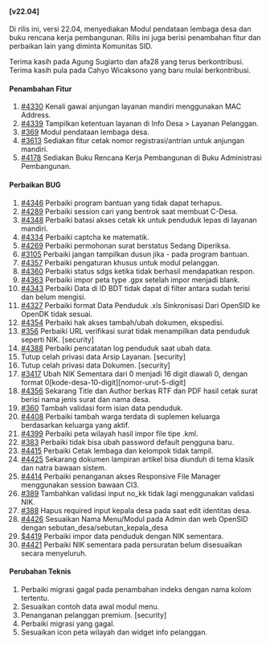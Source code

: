#### [v22.04]

Di rilis ini, versi 22.04, menyediakan Modul pendataan lembaga desa dan buku rencana kerja pembangunan. Rilis ini juga berisi penambahan fitur dan perbaikan lain yang diminta Komunitas SID.

Terima kasih pada Agung Sugiarto dan afa28 yang terus berkontribusi. Terima kasih pula pada Cahyo Wicaksono yang baru mulai berkontribusi.

#### Penambahan Fitur

1. [#4330](https://github.com/OpenSID/OpenSID/issues/4330) Kenali gawai anjungan layanan mandiri menggunakan MAC Address.
2. [#4339](https://github.com/OpenSID/OpenSID/issues/4339) Tampilkan ketentuan layanan di Info Desa > Layanan Pelanggan.
3. [#369](https://github.com/OpenSID/premium/issues/369) Modul pendataan lembaga desa.
4. [#3613](https://github.com/OpenSID/OpenSID/issues/3613) Sediakan fitur cetak nomor registrasi/antrian untuk anjungan mandiri.
5. [#4178](https://github.com/OpenSID/OpenSID/issues/4178) Sediakan Buku Rencana Kerja Pembangunan di Buku Administrasi Pembangunan.

#### Perbaikan BUG

1. [#4346](https://github.com/OpenSID/OpenSID/issues/4346) Perbaiki program bantuan yang tidak dapat terhapus.
2. [#4289](https://github.com/OpenSID/OpenSID/issues/4289) Perbaiki session cari yang bentrok saat membuat C-Desa.
3. [#4348](https://github.com/OpenSID/OpenSID/issues/4348) Perbaiki batasi akses cetak kk untuk penduduk lepas di layanan mandiri.
4. [#4334](https://github.com/OpenSID/OpenSID/issues/4334) Perbaiki captcha ke matematik.
5. [#4269](https://github.com/OpenSID/OpenSID/issues/4269) Perbaiki permohonan surat berstatus Sedang Diperiksa.
6. [#3105](https://github.com/OpenSID/OpenSID/issues/3105) Perbaiki jangan tampilkan dusun jika - pada program bantuan.
7. [#4357](https://github.com/OpenSID/OpenSID/issues/4357) Perbaiki pengaturan khusus untuk modul pelanggan.
8. [#4360](https://github.com/OpenSID/OpenSID/issues/4360) Perbaiki status sdgs ketika tidak berhasil mendapatkan respon.
9. [#4363](https://github.com/OpenSID/OpenSID/issues/4363) Perbaiki impor peta type .gpx setelah impor menjadi blank.
10. [#4343](https://github.com/OpenSID/OpenSID/issues/4343) Perbaiki Data di ID BDT tidak dapat di filter antara sudah terisi dan belum mengisi.
11. [#4327](https://github.com/OpenSID/OpenSID/issues/4327) Perbaiki format Data Penduduk .xls Sinkronisasi Dari OpenSID ke OpenDK tidak sesuai.
12. [#4354](https://github.com/OpenSID/OpenSID/issues/4354) Perbaiki hak akses tambah/ubah dokumen, ekspedisi.
13. [#356](https://github.com/OpenSID/premium/issues/356) Perbaiki URL verifikasi surat tidak menampilkan data penduduk seperti NIK. [security]
14. [#4388](https://github.com/OpenSID/OpenSID/issues/4388) Perbaiki pencatatan log penduduk saat ubah data.
15. Tutup celah privasi data Arsip Layanan. [security]
16. Tutup celah privasi data Dokumen. [security]
17. [#3417](https://github.com/OpenSID/OpenSID/issues/3417) Ubah NIK Sementara dari 0 menjadi 16 digit diawali 0, dengan format 0[kode-desa-10-digit][nomor-urut-5-digit]
18. [#4356](https://github.com/OpenSID/OpenSID/issues/4356) Sekarang Title dan Author berkas RTF dan PDF hasil cetak surat berisi nama jenis surat dan nama desa.
19. [#360](https://github.com/OpenSID/premium/issues/360) Tambah validasi form isian data penduduk.
20. [#4408](https://github.com/OpenSID/OpenSID/issues/4408) Perbaiki tambah warga terdata di suplemen keluarga berdasarkan keluarga yang aktif.
21. [#4399](https://github.com/OpenSID/OpenSID/issues/4399) Perbaiki peta wilayah hasil impor file tipe .kml.
22. [#383](https://github.com/OpenSID/premium/issues/383) Perbaiki tidak bisa ubah password default pengguna baru.
23. [#4415](https://github.com/OpenSID/OpenSID/issues/4415) Perbaiki Cetak lembaga dan kelompok tidak tampil.
24. [#4425](https://github.com/OpenSID/OpenSID/issues/4425) Sekarang dokumen lampiran artikel bisa diunduh di tema klasik dan natra bawaan sistem.
25. [#4414](https://github.com/OpenSID/OpenSID/issues/4414) Perbaiki penanganan akses Responsive File Manager menggunakan session bawaan CI3.
26. [#389](https://github.com/OpenSID/premium/issues/389) Tambahkan validasi input no_kk tidak lagi menggunakan validasi NIK.
27. [#388](https://github.com/OpenSID/OpenSID/issues/388) Hapus required input kepala desa pada saat edit identitas desa.
28. [#4426](https://github.com/OpenSID/OpenSID/issues/4426) Sesuaikan Nama Menu/Modul pada Admin dan web OpenSID dengan sebutan_desa/sebutan_kepala_desa
29. [\$4419](https://github.com/OpenSID/OpenSID/issues/4419) Perbaiki impor data penduduk dengan NIK sementara.
30. [#4421](https://github.com/OpenSID/OpenSID/issues/4421) Perbaiki NIK sementara pada persuratan belum disesuaikan secara menyeluruh.

#### Perubahan Teknis

1. Perbaiki migrasi gagal pada penambahan indeks dengan nama kolom tertentu.
2. Sesuaikan contoh data awal modul menu.
3. Penanganan pelanggan premium. [security]
4. Perbaiki migrasi yang gagal.
5. Sesuaikan icon peta wilayah dan widget info pelanggan.
